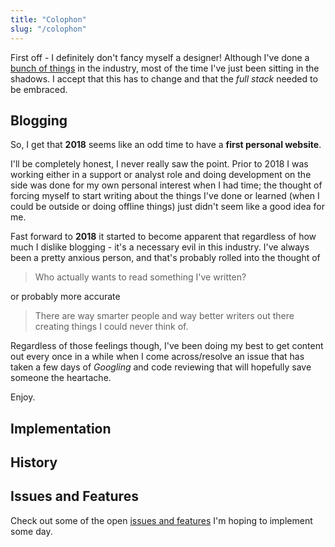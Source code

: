 ```yaml
---
title: "Colophon"
slug: "/colophon"
---
```


First off - I definitely don't fancy myself a designer! Although I've done a [bunch of things](/about#work) in the industry, most of the time I've just been sitting in the shadows. I accept that this has to change and that the _full stack_ needed to be embraced.

## Blogging

So, I get that **2018** seems like an odd time to have a **first personal website**.

I'll be completely honest, I never really saw the point. Prior to 2018 I was working either in a support or analyst role and doing development on the side was done for my own personal interest when I had time; the thought of forcing myself to start writing about the things I've done or learned (when I could be outside or doing offline things) just didn't seem like a good idea for me.

Fast forward to **2018** it started to become apparent that regardless of how much I dislike blogging - it's a necessary evil in this industry. I've always been a pretty anxious person, and that's probably rolled into the thought of

> Who actually wants to read something I've written?

or probably more accurate

> There are way smarter people and way better writers out there creating things I could never think of.

Regardless of those feelings though, I've been doing my best to get content out every once in a while when I come across/resolve an issue that has taken a few days of _Googling_ and code reviewing that will hopefully save someone the heartache.

Enjoy.

## Implementation

## History

## Issues and Features

Check out some of the open [issues and features](https://github.com/kenjdavidson/kenjdavidson.github.io/issues) I'm hoping to implement some day.
